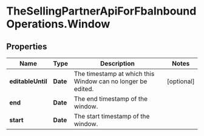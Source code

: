 # TheSellingPartnerApiForFbaInboundOperations.Window

## Properties

Name | Type | Description | Notes
------------ | ------------- | ------------- | -------------
**editableUntil** | **Date** | The timestamp at which this Window can no longer be edited. | [optional] 
**end** | **Date** | The end timestamp of the window. | 
**start** | **Date** | The start timestamp of the window. | 


